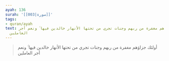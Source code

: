 ```yaml
---
ayah: 136
surah: '[[003|سورة]]'
tags:
- quran/ayah
text: أولئك جزاؤهم مغفرة من ربهم وجنات تجري من تحتها الأنهار خالدين فيها ۚ ونعم أجر
  العاملين
---
```

> أولئك جزاؤهم مغفرة من ربهم وجنات تجري من تحتها الأنهار خالدين فيها ۚ ونعم أجر العاملين
